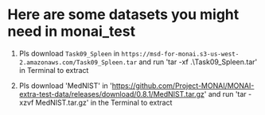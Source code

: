 # Here are some datasets you might need in monai_test
1. Pls download `Task09_Spleen` in `https://msd-for-monai.s3-us-west-2.amazonaws.com/Task09_Spleen.tar`
and run 'tar -xf .\Task09_Spleen.tar' in Terminal to extract

2. Pls download 'MedNIST' in 'https://github.com/Project-MONAI/MONAI-extra-test-data/releases/download/0.8.1/MedNIST.tar.gz' and run 'tar -xzvf MedNIST.tar.gz' in the Terminal to extract
